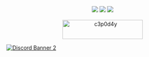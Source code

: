 <p align="center">
  <img src ="https://github-readme-stats.vercel.app/api?username=c3p0d4y&show_icons=true&count_private=true&theme=darcula&hide_border=true&hide=issues,contribs&bg_color=00000000">
  <img src ="https://github-readme-stats.vercel.app/api/top-langs/?username=c3p0d4y&layout=compact&hide_border=true&theme=darcula&bg_color=00000000&langs_count=6&hide=jupyter%20notebook,tex,css,php">
  <img src ="https://github-readme-streak-stats.herokuapp.com?user=c3p0d4y&theme=darcula&hide_border=true&background=FFFFFF00">
  <br>
  <br>
  <a href="https://www.buymeacoffee.com/c3p0d4y"> <img align="center" src="https://cdn.buymeacoffee.com/buttons/v2/default-orange.png" height="50" width="210" alt="c3p0d4y" /></a>
  <br>
 
 <a href="https://discord.gg/ZBmzXPxzeC"> <img  align="center" src="https://discordapp.com/api/guilds/727987570625216582/widget.png?style=banner2" alt="Discord Banner 2"/></a>



</p>

<!-- <p align="center">
  <img align="left" src ="https://github-readme-stats.vercel.app/api/pin/?username=c3p0d4y&repo=ytdx">
  <img align="right" src ="https://github-readme-stats.vercel.app/api/pin/?username=c3p0d4y&repo=pixel-weather">
</p> -->


<!--

Here are some ideas to get you started:

- 🔭 I’m currently working on ...
- 🌱 I’m currently learning ...
- 👯 I’m looking to collaborate on ...
- 🤔 I’m looking for help with ...
- 💬 Ask me about ...
- 📫 How to reach me: ...
- 😄 Pronouns: ...
- ⚡ Fun fact: ...
-->
